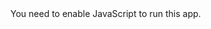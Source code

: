 
<!doctype html><html lang="en"><head><meta charset="utf-8"/><link rel="icon" href="http://nadiedicenada.matiasvaldivia.w.pw/favicon.ico"/><meta name="viewport" content="width=device-width,initial-scale=1"/><meta name="theme-color" content="#000000"/><meta name="description" content="nadie dice nada"/><link rel="apple-touch-icon" href="http://nadiedicenada.matiasvaldivia.w.pw/logo192.png"/><link rel="manifest" href="http://nadiedicenada.matiasvaldivia.w.pw/nadiedicenada-game/manifest.json"/><title>Nadie dice nada</title><script defer="defer" src="http://nadiedicenada.matiasvaldivia.w.pw/static/js/main.973893d6.js"></script><link href="http://nadiedicenada.matiasvaldivia.w.pw/static/css/main.e3eb9b31.css" rel="stylesheet"></head><body><noscript>You need to enable JavaScript to run this app.</noscript><div id="root"></div></body></html>
